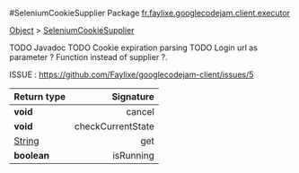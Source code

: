 #SeleniumCookieSupplier
Package [fr.faylixe.googlecodejam.client.executor](nullfr/faylixe/googlecodejam/client/executor)

[Object]() > [SeleniumCookieSupplier]()

TODO Javadoc
 TODO Cookie expiration parsing
 TODO Login url as parameter ? Function instead of supplier ?.
 
 ISSUE : https://github.com/Faylixe/googlecodejam-client/issues/5


Return type | Signature
--- | ---:
**void** | cancel
**void** | checkCurrentState
[String]() | get
**boolean** | isRunning
